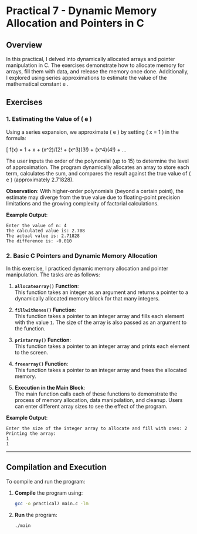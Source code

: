 # Practical 7 - Dynamic Memory Allocation and Pointers in C

## Overview
In this practical, I delved into dynamically allocated arrays and pointer manipulation in C. The exercises demonstrate how to allocate memory for arrays, fill them with data, and release the memory once done. Additionally, I explored using series approximations to estimate the value of the mathematical constant e .

## Exercises

### 1. Estimating the Value of \( e \)
Using a series expansion, we approximate \( e \) by setting \( x = 1 \) in the formula:

\[ f(x) = 1 + x + (x^2)/(2! + (x^3)(3!) + (x^4)(4!) + ...

The user inputs the order of the polynomial (up to 15) to determine the level of approximation. The program dynamically allocates an array to store each term, calculates the sum, and compares the result against the true value of \( e \) (approximately 2.71828).

**Observation**:
With higher-order polynomials (beyond a certain point), the estimate may diverge from the true value due to floating-point precision limitations and the growing complexity of factorial calculations.

**Example Output**:
```
Enter the value of n: 4
The calculated value is: 2.708
The actual value is: 2.71828
The difference is: -0.010
```

### 2. Basic C Pointers and Dynamic Memory Allocation
In this exercise, I practiced dynamic memory allocation and pointer manipulation. The tasks are as follows:

1. **`allocatearray()` Function**:  
   This function takes an integer as an argument and returns a pointer to a dynamically allocated memory block for that many integers.

2. **`fillwithones()` Function**:  
   This function takes a pointer to an integer array and fills each element with the value `1`. The size of the array is also passed as an argument to the function.

3. **`printarray()` Function**:  
   This function takes a pointer to an integer array and prints each element to the screen.

4. **`freearray()` Function**:  
   This function takes a pointer to an integer array and frees the allocated memory.

5. **Execution in the Main Block**:  
   The main function calls each of these functions to demonstrate the process of memory allocation, data manipulation, and cleanup. Users can enter different array sizes to see the effect of the program.

**Example Output**:
```
Enter the size of the integer array to allocate and fill with ones: 2
Printing the array:
1
1
```

---

## Compilation and Execution
To compile and run the program:
1. **Compile** the program using:
   ```bash
   gcc -o practical7 main.c -lm
   ```
2. **Run** the program:
   ```bash
   ./main
   ```
